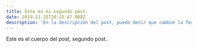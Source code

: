 ```yaml
---
title: Este es mi segundo post.
date: 2019-11-25T20:25:47.004Z
description: 'En la descripción del post, puedo decir que cambié la fecha.'
---
```

Este es el cuerpo del post, segundo post.
